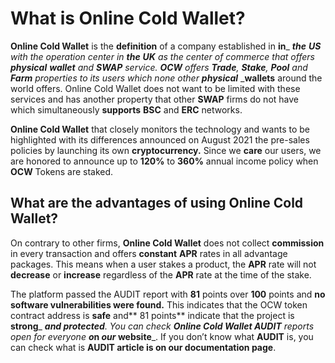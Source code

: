 # What is Online Cold Wallet?

**Online Cold Wallet** is the **definition** of a company established in **in**_ _**the**_ _**US** with the operation center in **the**_ _**UK** as the center of commerce that offers **physical**_ _**wallet** and **SWAP** service. **OCW** offers **Trade**, **Stake**, **Pool** and **Farm** properties to its users which none other **physical**_ _**wallets** around the world offers. Online Cold Wallet does not want to be limited with these services and has another property that other **SWAP** firms do not have which simultaneously **supports** **BSC** and **ERC** networks.



**Online Cold Wallet** that closely monitors the technology and wants to be highlighted with its differences announced on August 2021 the pre-sales policies by launching its own **cryptocurrency.** Since we **care** our users, we are honored to announce up to **120%** to **360%** annual income policy when **OCW** Tokens are staked.

## What are the advantages of using Online Cold Wallet?



On contrary to other firms, **Online Cold Wallet** does not collect **commission** in every transaction and offers **constant** **APR** rates in all advantage packages. This means when a user stakes a product, the **APR** rate will not **decrease** or **increase** regardless of the **APR** rate at the time of the stake.



The platform passed the AUDIT report with **81** points over **100** points and **no software vulnerabilities were found.** This indicates that the OCW token contract address is **safe** and** 81 points** indicate that the project is **strong**_ _**and protected**. You can check **Online Cold Wallet AUDIT** reports open for everyone **o**_**n **_**our**_** website**_. If you don’t know what **AUDIT** is, you can check what is **AUDIT article is on our documentation page**.
